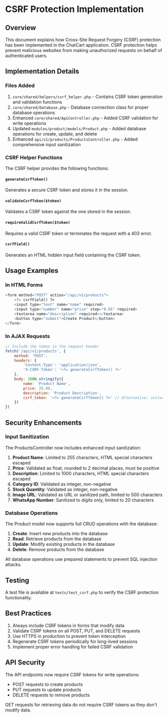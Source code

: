 # CSRF Protection Implementation

## Overview

This document explains how Cross-Site Request Forgery (CSRF) protection has been implemented in the ChatCart application. CSRF protection helps prevent malicious websites from making unauthorized requests on behalf of authenticated users.

## Implementation Details

### Files Added

1. `core/shared/helpers/csrf_helper.php` - Contains CSRF token generation and validation functions
2. `core/shared/Database.php` - Database connection class for proper database operations
3. Enhanced `core/shared/ApiController.php` - Added CSRF validation for write operations
4. Updated `modules/product/models/Product.php` - Added database operations for create, update, and delete
5. Enhanced `api/v1/products/ProductsController.php` - Added comprehensive input sanitization

### CSRF Helper Functions

The CSRF helper provides the following functions:

#### `generateCsrfToken()`
Generates a secure CSRF token and stores it in the session.

#### `validateCsrfToken($token)`
Validates a CSRF token against the one stored in the session.

#### `requireValidCsrfToken($token)`
Requires a valid CSRF token or terminates the request with a 403 error.

#### `csrfField()`
Generates an HTML hidden input field containing the CSRF token.

## Usage Examples

### In HTML Forms

```php
<form method="POST" action="/api/v1/products">
    <?= csrfField() ?>
    <input type="text" name="name" required>
    <input type="number" name="price" step="0.01" required>
    <textarea name="description" required></textarea>
    <button type="submit">Create Product</button>
</form>
```

### In AJAX Requests

```javascript
// Include the token in the request header
fetch('/api/v1/products', {
    method: 'POST',
    headers: {
        'Content-Type': 'application/json',
        'X-CSRF-Token': '<?= generateCsrfToken() ?>'
    },
    body: JSON.stringify({
        name: 'Product Name',
        price: 29.99,
        description: 'Product Description',
        csrf_token: '<?= generateCsrfToken() ?>' // Alternative: include in body
    })
})
```

## Security Enhancements

### Input Sanitization

The ProductsController now includes enhanced input sanitization:

1. **Product Name**: Limited to 255 characters, HTML special characters escaped
2. **Price**: Validated as float, rounded to 2 decimal places, must be positive
3. **Description**: Limited to 1000 characters, HTML special characters escaped
4. **Category ID**: Validated as integer, non-negative
5. **Stock Quantity**: Validated as integer, non-negative
6. **Image URL**: Validated as URL or sanitized path, limited to 500 characters
7. **WhatsApp Number**: Sanitized to digits only, limited to 20 characters

### Database Operations

The Product model now supports full CRUD operations with the database:

1. **Create**: Insert new products into the database
2. **Read**: Retrieve products from the database
3. **Update**: Modify existing products in the database
4. **Delete**: Remove products from the database

All database operations use prepared statements to prevent SQL injection attacks.

## Testing

A test file is available at `tests/test_csrf.php` to verify the CSRF protection functionality.

## Best Practices

1. Always include CSRF tokens in forms that modify data
2. Validate CSRF tokens on all POST, PUT, and DELETE requests
3. Use HTTPS in production to prevent token interception
4. Regenerate CSRF tokens periodically for long-lived sessions
5. Implement proper error handling for failed CSRF validation

## API Security

The API endpoints now require CSRF tokens for write operations:

- POST requests to create products
- PUT requests to update products
- DELETE requests to remove products

GET requests for retrieving data do not require CSRF tokens as they don't modify data.